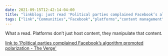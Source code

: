 ```yaml
---
date: 2021-09-15T12:42:14-04:00
title: "linkblog: just read 'Political parties complained Facebook’s algorithm promoted polarization - The Verge'"
tags: ["link","Communities","Facebook","platforms","content management","content moderation"]
---
```

What a read. Platforms don’t just host content, they manipulate that content.
 
[link to 'Political parties complained Facebook’s algorithm promoted polarization - The Verge'](https://www.theverge.com/2021/9/15/22675472/facebook-wsj-leaks-news-feed-social-media-politics-polarization)
